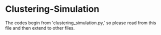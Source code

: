 # Clustering-Simulation
 
The codes begin from 'clustering_simulation.py,' so please read from this file and then extend to other files.

